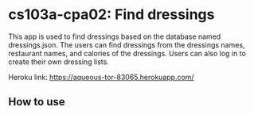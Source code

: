 # cs103a-cpa02: Find dressings

This app is used to find dressings based on the database named dressings.json. The users can find dressings from the dressings names, restaurant names, and calories of the dressings. Users can also log in to create their own dressing lists.

Heroku link: https://aqueous-tor-83065.herokuapp.com/

## How to use

